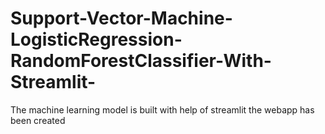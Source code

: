 # Support-Vector-Machine-LogisticRegression-RandomForestClassifier-With-Streamlit-
The machine learning model is built with help of streamlit the webapp has been created
